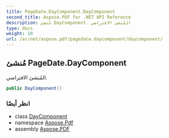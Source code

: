 ```yaml
---
title: PageDate.DayComponent.DayComponent
second_title: Aspose.PDF for .NET API Reference
description: مُنشئ DayComponent. المُنشئ الافتراضي
type: docs
weight: 10
url: /ar/net/aspose.pdf/pagedate.daycomponent/daycomponent/
---
```

## مُنشئ PageDate.DayComponent

المُنشئ الافتراضي.

```csharp
public DayComponent()
```

### انظر أيضًا

* class [DayComponent](../)
* namespace [Aspose.Pdf](../../../aspose.pdf/)
* assembly [Aspose.PDF](../../../)